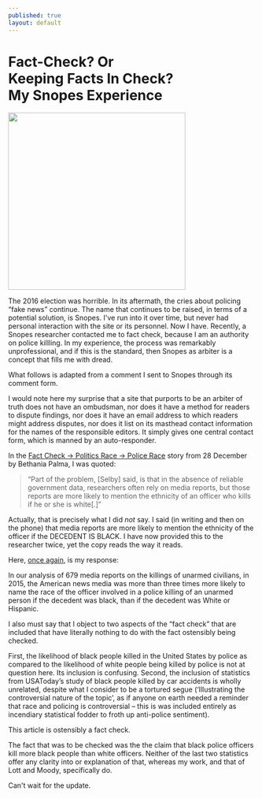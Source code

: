 ```yaml
---
published: true
layout: default
---
```

<h1>Fact-Check? Or <br />Keeping Facts In Check? <br />My Snopes Experience</h1>
<p><img class="left" width="360px" src="http://message.snopes.com/images/logo.gif" /></p>

The 2016 election was horrible. In its aftermath, the cries about policing “fake news” continue. The name that continues to be raised, in terms of a potential solution, is Snopes. I've run into it over time, but never had personal interaction with the site or its personnel. Now I have. Recently, a Snopes researcher contacted me to fact check, because I am an authority on police killling. In my experience, the process was remarkably unprofessional, and if this is the standard, then Snopes as arbiter is a concept that fills me with dread. 

What follows is adapted from a comment I sent to Snopes through its comment form. 

I would note here my surprise that a site that purports to be an arbiter of truth does not have an ombudsman, nor does it have a method for readers to dispute findings, nor does it have an email address to which readers might address disputes, nor does it list on its masthead contact information for the names of the responsible editors. It simply gives one central contact form, which is manned by an auto-responder. 

In the <a href="http://www.snopes.com/black-police-officers-likely-kill-black-people/" target="_blank">Fact Check -> Politics Race -> Police Race</a> story from 28 December by Bethania Palma, I was quoted:

<blockquote>“Part of the problem, [Selby] said, is that in the absence of reliable government data, researchers often rely on media reports, but those reports are more likely to mention the ethnicity of an officer who kills if he or she is white[.]”</blockquote>

Actually, that is precisely what I did <em>not</em> say. I said (in writing and then on the phone) that media reports are more likely to mention the ethnicity of the officer if the DECEDENT IS BLACK. I have now provided this to the researcher twice, yet the copy reads the way it reads. 

Here, <a href="https://nselby.github.io/The-Snopes-Clarification/" target="_blank">once again</a>, is my response: 

In our analysis of 679 media reports on the killings of unarmed civilians, in 2015, the American news media was more than three times more likely to name the race of the officer involved in a police killing of an unarmed person if the decedent was black, than if the decedent was White or Hispanic. 

I also must say that I object to two aspects of the “fact check” that are included that have literally nothing to do with the fact ostensibly being checked. 

First, the likelihood of black people killed in the United States by police as compared to the likelihood of white people being killed by police is not at question here. Its inclusion is confusing. Second, the inclusion of statistics from USAToday’s study of black people killed by car accidents is wholly unrelated, despite what I consider to be a tortured segue (‘Illustrating the controversial nature of the topic’, as if anyone on earth needed a reminder that race and policing is controversial – this is was included entirely as incendiary statistical fodder to froth up anti-police sentiment). 

This article is ostensibly a fact check. 

The fact that was to be checked was the the claim that black police officers kill more black people than white officers. Neither of the last two statistics offer any clarity into or explanation of that, whereas my work, and that of Lott and Moody, specifically do. 

Can't wait for the update. 
